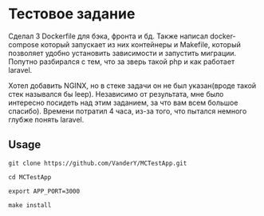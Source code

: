 # Тестовое задание

Сделал 3 Dockerfile для бэка, фронта и бд. Также написал docker-compose который запускает из них контейнеры и Makefile,
который позволяет удобно установить зависимости и запустить миграции. Попутно разбирался с тем, что за зверь такой php и как работает laravel.


Хотел добавить NGINX, но в стеке задачи он не был указан(вроде такой стек назывался бы leep). Независимо от результата, мне было интересно посидеть над этим заданием,
за что вам всем большое спасибо). Времени потратил 4 часа, из-за того, что пытался немного глубже понять laravel.

## Usage

```
git clone https://github.com/VanderY/MCTestApp.git

cd MCTestApp

export APP_PORT=3000

make install
```

